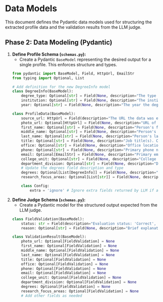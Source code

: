 # Data Models

This document defines the Pydantic data models used for structuring the extracted profile data and the validation results from the LLM judge.

## Phase 2: Data Modeling (Pydantic)

1.  **Define Profile Schema (`schemas.py`):**
    *   Create a Pydantic `BaseModel` representing the desired output for a single profile. This enforces structure and types.
    ```python
    from pydantic import BaseModel, Field, HttpUrl, EmailStr
    from typing import Optional, List

    # Add definition for the new DegreeInfo model
    class DegreeInfo(BaseModel):
        degree_type: Optional[str] = Field(None, description="The type of degree (e.g., Ph.D., M.S., B.A.).")
        institution: Optional[str] = Field(None, description="The institution that awarded the degree.")
        year: Optional[str] = Field(None, description="The year the degree was awarded (as a string).")

    class ProfileData(BaseModel):
        source_url: HttpUrl = Field(description="The URL the data was extracted from")
        photo_url: Optional[HttpUrl] = Field(None, description="URL of the profile photo")
        first_name: Optional[str] = Field(None, description="Person's first name")
        middle_name: Optional[str] = Field(None, description="Person's middle name or initial")
        last_name: Optional[str] = Field(None, description="Person's last name")
        title: Optional[str] = Field(None, description="Job title(s). Comma-separate if multiple.")
        office: Optional[str] = Field(None, description="Office location (building/room number)")
        phone: Optional[str] = Field(None, description="Primary phone number")
        email: Optional[EmailStr] = Field(None, description="Primary email address")
        college_unit: Optional[str] = Field(None, description="College or main administrative unit")
        department_division: Optional[str] = Field(None, description="Department or division within the college/unit")
        # Update the degrees field description and type
        degrees: Optional[List[DegreeInfo]] = Field(None, description="List of academic degrees held (type, institution, year)")
        research_focus_areas: Optional[List[str]] = Field(None, description="List of research areas or focus keywords")

        class Config:
            extra = 'ignore' # Ignore extra fields returned by LLM if any
    ```
2.  **Define Judge Schema (`schemas.py`):**
    *   Create a Pydantic model for the structured output expected from the LLM judge.
    ```python
    class FieldValidation(BaseModel):
        status: str = Field(description="Evaluation status: 'Correct', 'Incorrect', 'Missing'")
        reason: Optional[str] = Field(None, description="Brief explanation if status is not 'Correct'")

    class ValidationResult(BaseModel):
        photo_url: Optional[FieldValidation] = None
        first_name: Optional[FieldValidation] = None
        middle_name: Optional[FieldValidation] = None
        last_name: Optional[FieldValidation] = None
        title: Optional[FieldValidation] = None
        office: Optional[FieldValidation] = None
        phone: Optional[FieldValidation] = None
        email: Optional[FieldValidation] = None
        college_unit: Optional[FieldValidation] = None
        department_division: Optional[FieldValidation] = None
        degrees: Optional[FieldValidation] = None
        research_focus_areas: Optional[FieldValidation] = None
        # Add other fields as needed
    ``` 